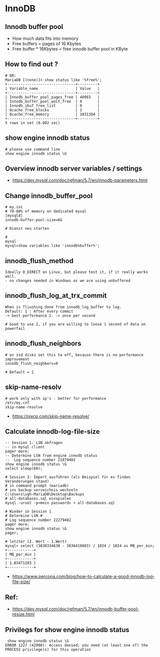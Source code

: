# InnoDB 

## Innodb buffer pool

  * How much data fits into memory 
  * Free buffers = pages of 16 Kbytes 
  * Free buffer * 16Kbytes = free innodb buffer pool in KByte  

## How to find out ?

```
# OR: 
MariaDB [(none)]> show status like '%free%';
+-------------------------------+---------+
| Variable_name                 | Value   |
+-------------------------------+---------+
| Innodb_buffer_pool_pages_free | 48083   |
| Innodb_buffer_pool_wait_free  | 0       |
| Innodb_ibuf_free_list         | 0       |
| Qcache_free_blocks            | 1       |
| Qcache_free_memory            | 1031304 |
+-------------------------------+---------+
5 rows in set (0.002 sec)
```

## show engine innodb status 

```
# please use command line 
show engine innodb status \G

```

## Overview innodb server variables / settings 

  * https://dev.mysql.com/doc/refman/5.7/en/innodb-parameters.html

## Change innodb_buffer_pool 

```
# my.ini 
# 70-80% of memory on dedicated mysql
[mysqld]
innodb-buffer-pool-size=6G

# Dienst neu starten 

# 
mysql
mysql>show variables like 'innodb%buffer%';
```

## innodb_flush_method 

```
Ideally O_DIRECT on Linux, but please test it, if it really works well.
- no changes needed in Windows as we are using unbuffered  
```

## 	innodb_flush_log_at_trx_commit

```
When is fliushing done from innodb_log_buffer to log.
Default: 1 : After every commit 
-> best performance 2. -> once per second

# Good to use 2, if you are willing to loose 1 second of data on powerfail 
```

## innodb_flush_neighbors 

```
# on ssd disks set this to off, because there is no performance improvement 
innodb_flush_neighbors=0 

# Default = 1 

```

## skip-name-resolv 

```
# work only with ip's - better for performance 
/etc/my.cnf 
skip-name-resolve
```

  * https://nixcp.com/skip-name-resolve/


## Calculate innodb-log-file-size

```
-- Session 1: LSN abfragen 
-- in mysql client 
pager more;
-- Determine LSN from engine innodb status
--  Log sequence number 21879482
show engine innodb status \G 
select sleep(60);

```

```
# Session 2: Import ausführen (als Beispiel für es finden Veränderungen stand) 
# in command prompt (mariadb)
# ins backup verzeichnis wechseln
C:\Users\vgh-MariaDB\Desktop\Backups
# all-databases.sql einspielen 
mysql -uroot -p<mein password> < all-databases.sql 
```

```
# Wieder in Session 1
# Determine LSN #
# Log sequence number 22279482
pager more;
show engine innodb status \G
pager;
```

```
# letzter (2. Wert - 1.Wert) 
mysql> select (3838334638 - 3836410803) / 1024 / 1024 as MB_per_min;
+------------+
| MB_per_min |
+------------+
| 1.83471203 | 
+------------+
```

  * https://www.percona.com/blog/how-to-calculate-a-good-innodb-log-file-size/


## Ref:

  * https://dev.mysql.com/doc/refman/5.7/en/innodb-buffer-pool-resize.html
  

## Privilegs for show engine innodb status 

```
 show engine innodb status \G
ERROR 1227 (42000): Access denied; you need (at least one of) the PROCESS privilege(s) for this operation

```
